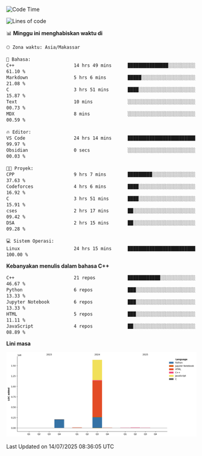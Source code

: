 <!--START_SECTION:waka-->
![Code Time](http://img.shields.io/badge/Code%20Time-341%20hrs%2021%20mins-blue)

![Lines of code](https://img.shields.io/badge/Sejak%20Hello%20World%20aku%20telah%20menulis-1.9%20million%20baris%20kode-blue)

📊 **Minggu ini menghabiskan waktu di** 

```text
🕑︎ Zona waktu: Asia/Makassar

💬 Bahasa: 
C++                      14 hrs 49 mins      ███████████████░░░░░░░░░░   61.10 % 
Markdown                 5 hrs 6 mins        █████░░░░░░░░░░░░░░░░░░░░   21.08 % 
C                        3 hrs 51 mins       ████░░░░░░░░░░░░░░░░░░░░░   15.87 % 
Text                     10 mins             ░░░░░░░░░░░░░░░░░░░░░░░░░   00.73 % 
MDX                      8 mins              ░░░░░░░░░░░░░░░░░░░░░░░░░   00.59 % 

🔥 Editor: 
VS Code                  24 hrs 14 mins      █████████████████████████   99.97 % 
Obsidian                 0 secs              ░░░░░░░░░░░░░░░░░░░░░░░░░   00.03 % 

🐱‍💻 Proyek: 
CPP                      9 hrs 7 mins        █████████░░░░░░░░░░░░░░░░   37.63 % 
Codeforces               4 hrs 6 mins        ████░░░░░░░░░░░░░░░░░░░░░   16.92 % 
C                        3 hrs 51 mins       ████░░░░░░░░░░░░░░░░░░░░░   15.91 % 
cses                     2 hrs 17 mins       ██░░░░░░░░░░░░░░░░░░░░░░░   09.42 % 
DSA                      2 hrs 15 mins       ██░░░░░░░░░░░░░░░░░░░░░░░   09.28 % 

💻 Sistem Operasi: 
Linux                    24 hrs 15 mins      █████████████████████████   100.00 % 
```

**Kebanyakan menulis dalam bahasa C++** 

```text
C++                      21 repos            ████████████░░░░░░░░░░░░░   46.67 % 
Python                   6 repos             ███░░░░░░░░░░░░░░░░░░░░░░   13.33 % 
Jupyter Notebook         6 repos             ███░░░░░░░░░░░░░░░░░░░░░░   13.33 % 
HTML                     5 repos             ███░░░░░░░░░░░░░░░░░░░░░░   11.11 % 
JavaScript               4 repos             ██░░░░░░░░░░░░░░░░░░░░░░░   08.89 % 
```



**Lini masa**

![Lines of Code chart](https://raw.githubusercontent.com/yusuf601/yusuf601/main/assets/bar_graph.png)


 Last Updated on 14/07/2025 08:36:05 UTC
<!--END_SECTION:waka-->

